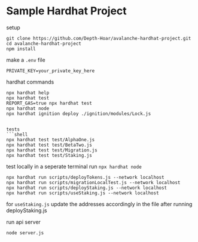 # Sample Hardhat Project

setup

```shell
git clone https://github.com/Depth-Hoar/avalanche-hardhat-project.git
cd avalanche-hardhat-project
npm install
```

make a `.env` file

```shell
PRIVATE_KEY=your_private_key_here
```

hardhat commands

````shell
npx hardhat help
npx hardhat test
REPORT_GAS=true npx hardhat test
npx hardhat node
npx hardhat ignition deploy ./ignition/modules/Lock.js


tests
```shell
npx hardhat test test/AlphaOne.js
npx hardhat test test/BetaTwo.js
npx hardhat test test/Migration.js
npx hardhat test test/Staking.js
````

test locally in a seperate terminal run `npx hardhat node`

```shell
npx hardhat run scripts/deployTokens.js --network localhost
npx hardhat run scripts/migrationLocalTest.js --network localhost
npx hardhat run scripts/deployStaking.js --network localhost
npx hardhat run scripts/useStaking.js --network localhost
```

for `useStaking.js` update the addresses accordingly in the file after running deployStaking.js

run api server

```shell
node server.js
```
